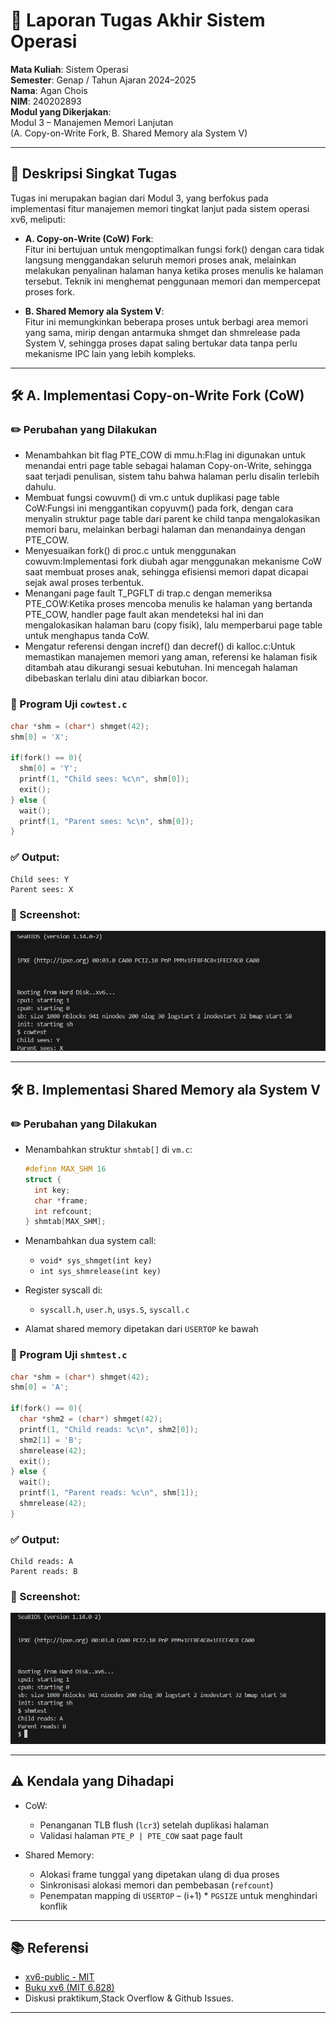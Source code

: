 # 📝 Laporan Tugas Akhir Sistem Operasi

**Mata Kuliah**: Sistem Operasi  
**Semester**: Genap / Tahun Ajaran 2024–2025  
**Nama**: Agan Chois  
**NIM**: 240202893  
**Modul yang Dikerjakan**:  
Modul 3 – Manajemen Memori Lanjutan  
(A. Copy-on-Write Fork, B. Shared Memory ala System V)

---

## 📌 Deskripsi Singkat Tugas

Tugas ini merupakan bagian dari Modul 3, yang berfokus pada implementasi fitur manajemen memori tingkat lanjut pada sistem operasi xv6, meliputi:

- **A. Copy-on-Write (CoW) Fork**:  
  Fitur ini bertujuan untuk mengoptimalkan fungsi fork() dengan cara tidak langsung menggandakan seluruh memori proses anak, melainkan melakukan penyalinan halaman hanya ketika proses menulis ke halaman tersebut. Teknik ini menghemat penggunaan memori dan mempercepat proses fork.

- **B. Shared Memory ala System V**:  
  Fitur ini memungkinkan beberapa proses untuk berbagi area memori yang sama, mirip dengan antarmuka shmget dan shmrelease pada System V, sehingga proses dapat saling bertukar data tanpa perlu mekanisme IPC lain yang lebih kompleks.

---

## 🛠️ A. Implementasi Copy-on-Write Fork (CoW)

### ✏️ Perubahan yang Dilakukan

- Menambahkan bit flag PTE_COW di mmu.h:Flag ini digunakan untuk menandai entri page table sebagai halaman Copy-on-Write, sehingga saat terjadi penulisan, sistem tahu bahwa halaman perlu disalin terlebih dahulu.
- Membuat fungsi cowuvm() di vm.c untuk duplikasi page table CoW:Fungsi ini menggantikan copyuvm() pada fork, dengan cara menyalin struktur page table dari parent ke child tanpa mengalokasikan memori baru, melainkan berbagi halaman dan menandainya dengan PTE_COW.
- Menyesuaikan fork() di proc.c untuk menggunakan cowuvm:Implementasi fork diubah agar menggunakan mekanisme CoW saat membuat proses anak, sehingga efisiensi memori dapat dicapai sejak awal proses terbentuk.
- Menangani page fault T_PGFLT di trap.c dengan memeriksa PTE_COW:Ketika proses mencoba menulis ke halaman yang bertanda PTE_COW, handler page fault akan mendeteksi hal ini dan mengalokasikan halaman baru (copy fisik), lalu memperbarui page table untuk menghapus tanda CoW.
- Mengatur referensi dengan incref() dan decref() di kalloc.c:Untuk memastikan manajemen memori yang aman, referensi ke halaman fisik ditambah atau dikurangi sesuai kebutuhan. Ini mencegah halaman dibebaskan terlalu dini atau dibiarkan bocor.

### 🧪 Program Uji `cowtest.c`

```c
char *shm = (char*) shmget(42);
shm[0] = 'X';

if(fork() == 0){
  shm[0] = 'Y';
  printf(1, "Child sees: %c\n", shm[0]);
  exit();
} else {
  wait();
  printf(1, "Parent sees: %c\n", shm[0]);
}
```

### ✅ Output:
```
Child sees: Y
Parent sees: X
```
### 📸 Screenshot:
![hasil cowtest](./Screenshot/cowtest.jpg)

---

## 🛠️ B. Implementasi Shared Memory ala System V

### ✏️ Perubahan yang Dilakukan

- Menambahkan struktur `shmtab[]` di `vm.c`:
  ```c
  #define MAX_SHM 16
  struct {
    int key;
    char *frame;
    int refcount;
  } shmtab[MAX_SHM];
  ```

- Menambahkan dua system call:
  - `void* sys_shmget(int key)`
  - `int sys_shmrelease(int key)`

- Register syscall di:
  - `syscall.h`, `user.h`, `usys.S`, `syscall.c`

- Alamat shared memory dipetakan dari `USERTOP` ke bawah

### 🧪 Program Uji `shmtest.c`

```c
char *shm = (char*) shmget(42);
shm[0] = 'A';

if(fork() == 0){
  char *shm2 = (char*) shmget(42);
  printf(1, "Child reads: %c\n", shm2[0]);
  shm2[1] = 'B';
  shmrelease(42);
  exit();
} else {
  wait();
  printf(1, "Parent reads: %c\n", shm[1]);
  shmrelease(42);
}
```

### ✅ Output:
```
Child reads: A
Parent reads: B
```
### 📸 Screenshot:
![hasil shmtest](./Screenshot/shmtest.jpg)

---

## ⚠️ Kendala yang Dihadapi

- CoW:
  - Penanganan TLB flush (`lcr3`) setelah duplikasi halaman
  - Validasi halaman `PTE_P | PTE_COW` saat page fault

- Shared Memory:
  - Alokasi frame tunggal yang dipetakan ulang di dua proses
  - Sinkronisasi alokasi memori dan pembebasan (`refcount`)
  - Penempatan mapping di `USERTOP` – (i+1) * `PGSIZE` untuk menghindari konflik

---

## 📚 Referensi

- [xv6-public - MIT](https://github.com/mit-pdos/xv6-public)
- [Buku xv6 (MIT 6.828)](https://pdos.csail.mit.edu/6.828/2018/xv6/book-rev11.pdf)
- Diskusi praktikum,Stack Overflow & Github Issues.

---

